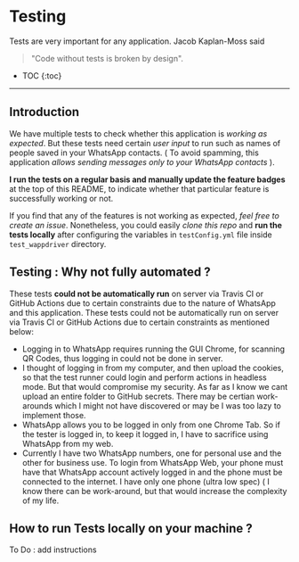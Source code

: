 # Testing 

Tests are very important for any application. 
Jacob Kaplan-Moss said 
> "Code without tests is broken by design". 

* TOC {:toc}


---


## Introduction
We have multiple tests to check whether this application is _working as expected_. But these tests need certain _user input_ to run such as names of people saved in your WhatsApp contacts. ( To avoid spamming, this application *allows sending messages only to your WhatsApp contacts* ).

__I run the tests on a regular basis and manually update the feature badges__ at the top of this README, to indicate whether that particular feature is successfully working or not. 

If you find that any of the features is not working as expected, _feel free to create an issue_. Nonetheless, you could easily *clone this repo* and **run the tests locally** after configuring the variables in `testConfig.yml` file inside `test_wappdriver` directory. 


## Testing : Why not fully automated ?

These tests __could not be automatically run__ on server via Travis CI or GitHub Actions due to certain constraints due to the nature of WhatsApp and this application. 
These tests could not be automatically run on server via Travis CI or GitHub Actions due to certain constraints as mentioned below:


- Logging in to WhatsApp requires running the GUI Chrome, for scanning QR Codes, thus logging in could not be done in server.
- I thought of logging in from my computer, and then upload the cookies, so that the test runner could login and perform actions in headless mode. But that would compromise my security. As far as I know we cant upload an entire folder to GitHub secrets. There may be certian work-arounds which I might not have discovered or may be I was too lazy to implement those.
- WhatsApp allows you to be logged in only from one Chrome Tab. So if the tester is logged in, to keep it logged in, I have to sacrifice using WhatsApp from my web.
- Currently I have two WhatsApp numbers, one for personal use and the other for business use. To login from WhatsApp Web, your phone must have that WhatsApp account actively logged in and the phone must be connected to the internet. I have only one phone (ultra low spec) ( I know there can be work-around, but that would increase the complexity of my life.




## How to run Tests locally on your machine ?

To Do : add instructions

